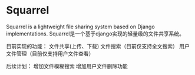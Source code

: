 # Squarrel
Squarrel is a lightweight file sharing system based on Django implementations.
Squarrel是一个基于django实现的轻量级的文件共享系统。


目前实现的功能：
文件共享(上传、下载)
文件搜索（目前仅支持全文搜索）
用户文件管理（目前仅支持用户文件查看）



后续计划：
增加文件模糊搜索
增加用户文件删除功能
